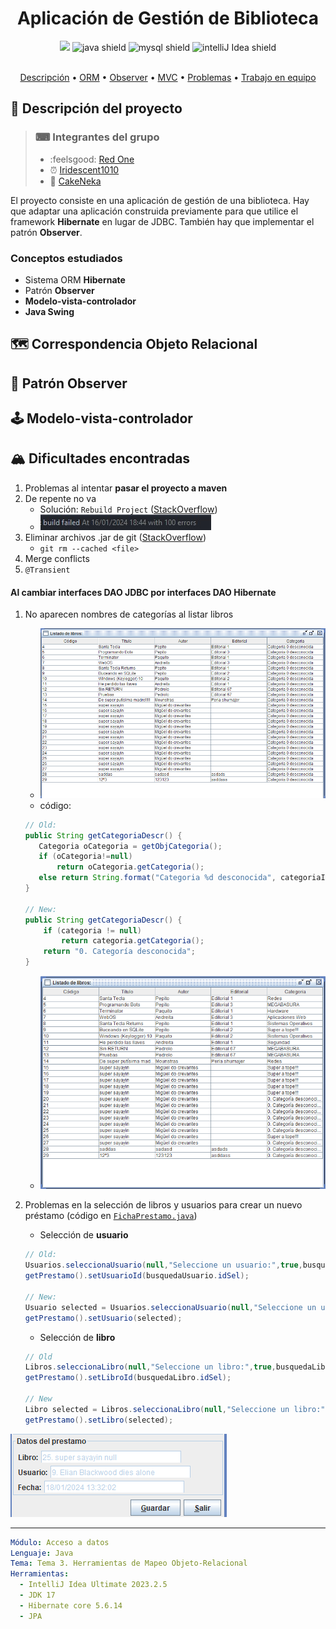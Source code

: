 <h1 align="center"> Aplicación de Gestión de Biblioteca</h1>
<div align="center">
<img src="https://img.shields.io/badge/Hibernate-59666C?style=for-the-badge&logo=Hibernate&logoColor=white" />
<img alt="java shield" src="https://img.shields.io/badge/java-%23ED8B00.svg?style=for-the-badge&logo=openjdk&logoColor=white" />
<img alt="mysql shield" src="https://img.shields.io/badge/MySQL-005C84?style=for-the-badge&logo=mysql&logoColor=white" />
<img alt="intelliJ Idea shield" src="https://img.shields.io/badge/IntelliJ_IDEA-000000.svg?style=for-the-badge&logo=intellij-idea&logoColor=white" />
</div>
<br>
<p align="center">
  <a href="#-descripción-del-proyecto">Descripción</a> •
  <a href="#-correspondencia-objeto-relacional">ORM</a> •
  <a href="#-patrón-observer">Observer</a> •
  <a href="#-modelo-vista-controlador">MVC</a> •
  <a href="#-dificultades-encontradas">Problemas</a> •
  <a href="./collaboration.md">Trabajo en equipo</a>
</p>

## 📜 Descripción del proyecto

> ### ⌨ Integrantes del grupo
>
> - :feelsgood: [Red One](https://github.com/Vtsfactory16) 
> - ⏰ [Iridescent1010](https://github.com/Iridescent1010) 
> - 🖤 [CakeNeka](https://github.com/cakeneka) 

El proyecto consiste en una aplicación de gestión de una biblioteca. 
Hay que adaptar una aplicación construida previamente para que utilice el framework
**Hibernate** en lugar de JDBC. También hay que implementar el patrón
**Observer**.

### Conceptos estudiados

- Sistema ORM **Hibernate**
- Patrón **Observer**
- **Modelo-vista-controlador**
- **Java Swing**

## 🗺 Correspondencia Objeto Relacional

## 🔭 Patrón Observer

## 🕹 Modelo-vista-controlador

## 🏔 Dificultades encontradas

1. Problemas al intentar **pasar el proyecto a maven**
2. De repente no va
    - Solución: `Rebuild Project` ([StackOverflow](https://stackoverflow.com/questions/12132003/getting-cannot-find-symbol-in-java-project-in-intellij))
    - ![evidencia visual](./media/build_failed.jpeg)
3. Eliminar archivos .jar de git ([StackOverflow](https://stackoverflow.com/questions/1274057/how-do-i-make-git-forget-about-a-file-that-was-tracked-but-is-now-in-gitignore))
    - `git rm --cached <file>`
4. Merge conflicts
5. `@Transient`


#### Al cambiar interfaces DAO JDBC por interfaces DAO Hibernate

1. No aparecen nombres de categorías al listar libros
    - ![captura](./media/unknown_categories.png)
    - código:
    ```java
    // Old:
    public String getCategoriaDescr() {
       Categoria oCategoria = getObjCategoria();
       if (oCategoria!=null)
           return oCategoria.getCategoria();
       else return String.format("Categoria %d desconocida", categoriaId);
    }

    // New:    
    public String getCategoriaDescr() {
        if (categoria != null)
            return categoria.getCategoria();
        return "0. Categoría desconocida";
    }
    ```
    - ![captura](./media/known_categories.png)

2. Problemas en la selección de libros y usuarios para crear un nuevo préstamo
(código en [`FichaPrestamo.java`](./Biblioteca%20MVC/src/vista/FichaPrestamo.java))
    - Selección de **usuario**

    ```java
    // Old:
    Usuarios.seleccionaUsuario(null,"Seleccione un usuario:",true,busquedaUsuario);
    getPrestamo().setUsuarioId(busquedaUsuario.idSel);

    // New:
    Usuario selected = Usuarios.seleccionaUsuario(null,"Seleccione un usuario:",true,busquedaUsuario).getUsuario();
    getPrestamo().setUsuario(selected);

    ```
    - Selección de **libro**

    ```java
    // Old
    Libros.seleccionaLibro(null,"Seleccione un libro:",true,busquedaLibro);
    getPrestamo().setLibroId(busquedaLibro.idSel);

    // New
    Libro selected = Libros.seleccionaLibro(null,"Seleccione un libro:",true,busquedaLibro).getLibro();
    getPrestamo().setLibro(selected);
    ```

![captura](./media/prestamo_creation.png)

---

```yaml
Módulo: Acceso a datos
Lenguaje: Java
Tema: Tema 3. Herramientas de Mapeo Objeto-Relacional
Herramientas:
  - IntelliJ Idea Ultimate 2023.2.5
  - JDK 17
  - Hibernate core 5.6.14
  - JPA
```
